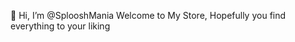  👋 Hi, I’m @SplooshMania
Welcome to My Store, Hopefully you find everything to your liking


<!---
SplooshMania/SplooshMania is a ✨ special ✨ repository because its `README.md` (this file) appears on your GitHub profile.
You can click the Preview link to take a look at your changes.
--->
